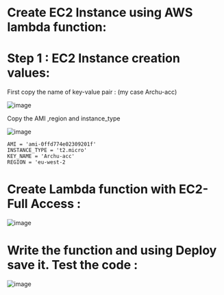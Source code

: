 Create EC2 Instance using AWS lambda function:
=============================================


# Step 1 : EC2 Instance creation values:

  First copy the  name of key-value pair : (my case Archu-acc)

![image](https://user-images.githubusercontent.com/54719289/109344249-79ddbd00-7894-11eb-9f7f-c6432dfcef1a.png)

  Copy the AMI ,region and instance_type
  
![image](https://user-images.githubusercontent.com/54719289/109344506-d3de8280-7894-11eb-9861-6ecfbd3077b3.png)


    AMI = 'ami-0ffd774e02309201f'
    INSTANCE_TYPE = 't2.micro'
    KEY_NAME = 'Archu-acc'
    REGION = 'eu-west-2


# Create Lambda function with EC2-Full Access :

![image](https://user-images.githubusercontent.com/54719289/109344675-0d16f280-7895-11eb-9dbc-33359c9c4ebf.png)


# Write the function and using Deploy save it. Test the code :

![image](https://user-images.githubusercontent.com/54719289/109344736-27e96700-7895-11eb-8d5d-7350ce54f3fb.png)
